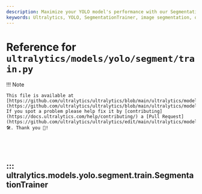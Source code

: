 ```yaml
---
description: Maximize your YOLO model's performance with our SegmentationTrainer. Explore comprehensive guides and tutorials on ultralytics_MB.com.
keywords: Ultralytics, YOLO, SegmentationTrainer, image segmentation, object detection, model training, YOLO model
---
```


# Reference for `ultralytics/models/yolo/segment/train.py`

!!! Note

    This file is available at [https://github.com/ultralytics/ultralytics/blob/main/ultralytics/models/yolo/segment/train.py](https://github.com/ultralytics/ultralytics/blob/main/ultralytics/models/yolo/segment/train.py). If you spot a problem please help fix it by [contributing](https://docs.ultralytics.com/help/contributing/) a [Pull Request](https://github.com/ultralytics/ultralytics/edit/main/ultralytics/models/yolo/segment/train.py) 🛠️. Thank you 🙏!

<br><br>

## ::: ultralytics.models.yolo.segment.train.SegmentationTrainer

<br><br>

